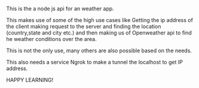 This is the a node js api for an weather app.

This makes use of some of the high use cases like Getting the ip address of the client making request to the server 
and finding the location (country,state and city etc.) and then making us of Openweather api to find he weather conditions 
over the area.


This is not the only use, many others are also possible based on the needs.

This  also needs a service Ngrok to make a tunnel the localhost to get IP address.


HAPPY LEARNING!
